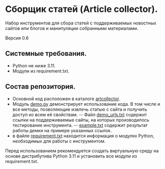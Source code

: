 # Сборщик статей (Article collector).

Набор инструментов для сбора статей с поддерживаемых новостных сайтов или блогов и манипуляции собранными материалами.

Версия 0.6

## Системные требования.

* Python не ниже 3.11.
* Модули из requirement.txt.

## Состав репозитория.
- Основной код расположен в каталоге [artcollector](artcollector/).
- Модуль [demo.py](demo.py) демонстрирует использование кода. В том числе и все методы, позволяющие извлечь статью с сайта и получить доступ ко всем её свойствам.
-- Файл [demo_urls.txt](demo_urls.txt) содержит ссылки на поддерживаемые сайты, на которых производилось тестирование инструмента.
-- [example.txt](example.txt) содержит результат работы демки на примере указанных ссылок.
- в файле [requirement.txt](requirement.txt) находится информация о модулях Python, необходимых для работы с инструментом.

Перед использованием рекомендуется создать виртуальную среду на основе дистрибутива Python 3.11 и установить все модули из requirement.txt.